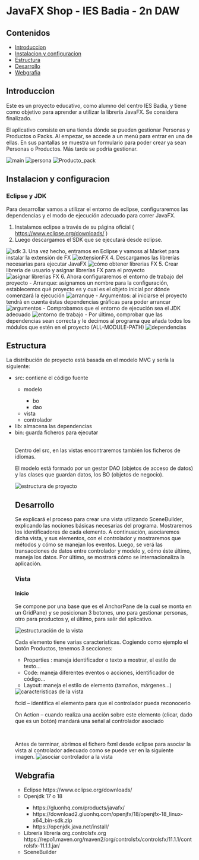 # JavaFX Shop - IES Badia - 2n DAW

## Contenidos
- [Introduccion](#Introduccion)
- [Instalacion y configuracion](#Instalacion-y-configuracion)
- [Estructura](#Estructura)
- [Desarrollo](#Desarrollo)
- [Webgrafia](#Webgrafia)

## Introduccion
<p> Este es un proyecto educativo, como alumno del centro IES Badia, y tiene como objetivo para aprender a utilizar la librería JavaFX. Se considera finalizado. </p>
<p> El aplicativo consiste en una tienda dónde se pueden gestionar Personas y Productos o Packs. Al empezar, se accede a un menú para entrar en una de ellas. En sus pantallas se muestra un formulario para poder crear ya sean Personas o Productos. Más tarde se podría gestionar. </p>

<img src="./img/intro/1-main.png" alt="main">
<img src="./img/intro/2-persona.png" alt="persona">
<img src="./img/intro/3-producto-pack.png" alt="Producto_pack">

## Instalacion y configuracion
### Eclipse y JDK
Para desarrollar vamos a utilizar el entorno de eclipse, configuraremos las dependencias y el modo de ejecución adecuado para correr JavaFX. 
1. Instalamos eclipse a través de su página oficial ( https://www.eclipse.org/downloads/ )
2. Luego descargamos el SDK que se ejecutará desde eclipse.
<img src="./img/install/1.sdk.png" alt="sdk">
3. Una vez hecho, entramos en Eclipse y vamoss al Market para instalar la extensión de FX
<img src="./img/install/2.extensionFX.png" alt="extensionFX">
4. Descargamos las librerías necesarias para ejecutar JavaFX
<img src="./img/install/3.obtenerLibreriasFX.png" alt="cómo obtener librerias FX">
5. Crear librería de usuario y asignar librerías FX para el proyecto
<img src="./img/install/4.asignarLibreriasFX.png" alt="asignar librerias FX">
6. Ahora configuraremos el entorno de trabajo del proyecto
-	Arranque: asignamos un nombre para la configuración, establecemos qué proyecto es y cual es el objeto inicial por dónde comenzará la ejecución 
<img src="./img/install/5.arranque.png" alt="arranque">
-	Argumentos: al iniciarse el proyecto tendrá en cuenta éstas dependencias gráficas para poder arrancar
<img src="./img/install/6.argumentos.png" alt="argumentos">
-	Comprobamos que el entorno de ejecución sea el JDK adecuado
<img src="./img/install/7.enviroment.png" alt="entorno de trabajo">
-	Por último, comprobar que las dependencias sean correcta y le decimos al programa que añada todos los módulos que estén en el proyecto (ALL-MODULE-PATH)
<img src="./img/install/8.dependencias.png" alt="dependencias">
 
## Estructura
La distribución de proyecto está basada en el modelo MVC y sería la siguiente:
<ul>
<li>src: contiene el código fuente</li>
<ul>
<li>modelo</li>
<ul>
<li>bo</li>
<li>dao</li>
</ul>
<li>vista</li>
<li>controlador</li>
</ul>
<li>lib: almacena las dependencias</li>
<li>bin: guarda ficheros para ejecutar</li>
<br>
<p> Dentro del src, en las vistas encontraremos también los ficheros de idiomas.</p> 
<p>El modelo está formado por un gestor DAO (objetos de acceso de datos) y las clases que guardan datos, los BO (objetos de negocio).</p> 
<img src="./img/estructura/estructura.png" alt="estructura de proyecto">

## Desarrollo
<p> Se explicará el proceso para crear una vista utilizando SceneBuilder, explicando las nociones básicas necesarias del programa. Mostraremos los identificadores de cada elemento.
A continuación, asociaremos dicha vista, y sus elementos, con el controlador y mostraremos que métodos y cómo se manejan los eventos.
Luego, se verá las transacciones de datos entre controlador y modelo y, cómo éste último, maneja los datos.
Por último, se mostrará cómo se internacionaliza la aplicación. </p>

### Vista 
#### Inicio 
<p> Se compone por una base que es el AnchorPane de la cual se monta en un GridPane) y se posicionan 3 botones, uno para gestionar personas, otro para productos y, el último, para salir del aplicativo.</p> 
<img src="./img/dev/vista-inici-caracteristicas.png" alt="estructuración de la vista">
<p> Cada elemento tiene varias características. Cogiendo como ejemplo el botón Productos, tenemos 3 secciones:</p> 
<ul>
<li> Properties : maneja identificador o texto a mostrar, el estilo de texto… </li>
<li> Code: maneja diferentes eventos o acciones, identificador de código…</li>
<li> Layout: maneja el estilo de elemento (tamaños, márgenes…)</li>
</ul> 
<img src="./img/dev/vista-inici-caracteristicas.png" alt="caracteristicas de la vista">
<p> fx:id – identifica el elemento para que el controlador pueda reconocerlo </p>
<p> On Action – cuando realiza una acción sobre este elemento (clicar, dado que es un botón) mandará una señal al controlador asociado </p>
<br>
<p> Antes de terminar, abrimos el fichero fxml desde eclipse para asociar la vista al controlador adecuado como se puede ver en la siguiente imagen.
<img src="./img/dev/vista-inici-controller.png" alt="asociar controlador a la vista">

## Webgrafia 
<ul>
<li>Eclipse https://www.eclipse.org/downloads/</li>
<li> Openjdk 17 o 18</li>
<ul>
<li>https://gluonhq.com/products/javafx/</li>
<li>https://download2.gluonhq.com/openjfx/18/openjfx-18_linux-x64_bin-sdk.zip</li>
<li>https://openjdk.java.net/install/</li>
</ul>
<li>Librería librería org.controlsfx.org https://repo1.maven.org/maven2/org/controlsfx/controlsfx/11.1.1/controlsfx-11.1.1.jar/</li>
<li>SceneBuilder</li>
<ul>